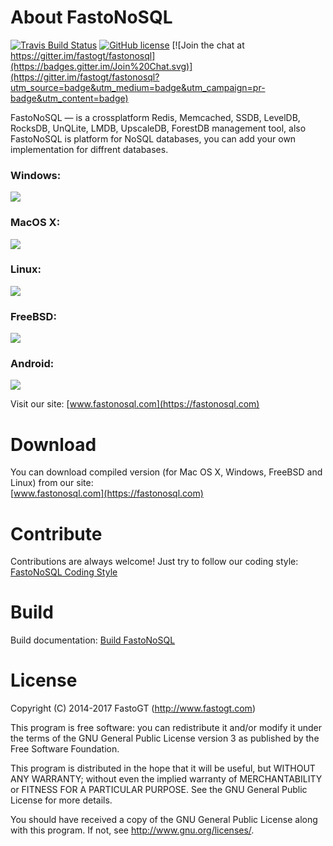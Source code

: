 About FastoNoSQL
===============
[![Travis Build Status](https://travis-ci.org/fastogt/fastonosql.svg?branch=master)](https://travis-ci.org/fastogt/fastonosql)
[![GitHub license](https://img.shields.io/badge/license-GPLv3-blue.svg)](https://raw.githubusercontent.com/fastogt/fastonosql/master/COPYRIGHT)
[![Join the chat at https://gitter.im/fastogt/fastonosql](https://badges.gitter.im/Join%20Chat.svg)](https://gitter.im/fastogt/fastonosql?utm_source=badge&utm_medium=badge&utm_campaign=pr-badge&utm_content=badge)

FastoNoSQL &mdash; is a crossplatform Redis, Memcached, SSDB, LevelDB, RocksDB, UnQLite, LMDB, UpscaleDB, ForestDB management tool, also FastoNoSQL is platform for NoSQL databases, you can add your own implementation for diffrent databases. <br />

<h3>Windows:</h3>
<img src=https://fastonosql.com/images/common/windows/main_window_windows_more.png>
<h3>MacOS X:</h3>
<img src=https://fastonosql.com/images/common/macosx/main_window_mac.png>
<h3>Linux:</h3>
<img src=https://fastonosql.com/images/common/linux/main_window_linux.png>
<h3>FreeBSD:</h3>
<img src=https://fastonosql.com/images/common/freebsd/main_window_freebsd.png>
<h3>Android:</h3>
<img src=https://fastonosql.com/images/common/android/main_window_android.png>

Visit our site: [www.fastonosql.com](https://fastonosql.com)

Download
========

You can download compiled version (for Mac OS X, Windows, FreeBSD and Linux) from our site:<br />
[www.fastonosql.com](https://fastonosql.com)

Contribute
==========
Contributions are always welcome! Just try to follow our coding style: [FastoNoSQL Coding Style](https://github.com/fasto/fastonosql/wiki/Coding-Style)

Build
=====

Build documentation: [Build FastoNoSQL](https://github.com/fasto/fastonosql/wiki/Build)

License
=======

Copyright (C) 2014-2017 FastoGT (http://www.fastogt.com)

This program is free software: you can redistribute it and/or modify
it under the terms of the GNU General Public License version 3 as 
published by the Free Software Foundation.

This program is distributed in the hope that it will be useful,
but WITHOUT ANY WARRANTY; without even the implied warranty of
MERCHANTABILITY or FITNESS FOR A PARTICULAR PURPOSE.  See the
GNU General Public License for more details.

You should have received a copy of the GNU General Public License
along with this program. If not, see <http://www.gnu.org/licenses/>.
